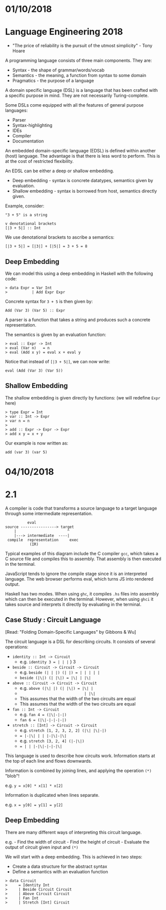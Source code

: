 # 01/10/2018

# Language Engineering 2018

- "The price of reliability is the pursuit of the utmost simplicity" - Tony
  Hoare

A programming language consists of three main components. They are:

- Syntax - the shape of grammar/words/vocab
- Semantics - the meaning, a function from syntax to some domain
- Pragmatics - the purpose of a language

A domain specific language (DSL) is a language that has been crafted with a
specific purpose in mind. They are not necessarily Turing-complete.

Some DSLs come equipped with all the features of general purpose languages:

- Parser
- Syntax-highlighting
- IDEs
- Compiler
- Documentation

An embedded domain-specific language (EDSL) is defined within another (host)
language. The advantage is that there is less word to perform. This is at the
cost of restricted flexibility.

An EDSL can be either a deep or shallow embedding.

- Deep embedding - syntax is concrete datatypes, semantics given by evaluation.
- Shallow embedding - syntax is borrowed from host, semantics directly given.

Example, consider:

```
"3 + 5" is a string

v denotational brackets
[|3 + 5|] :: Int
```

We use denotational brackets to ascribe a semantics:

```
[|3 + 5|] = [|3|] + [|5|] = 3 + 5 = 8
```

## Deep Embedding

We can model this using a deep embedding in Haskell with the following code:

```
> data Expr = Var Int
>           | Add Expr Expr
```

Concrete syntax for `3 + 5` is then given by:

```
Add (Var 3) (Var 5) :: Expr
```

A parser is a function that takes a string and produces such a concrete
representation.

The semantics is given by an evaluation function:

```
> eval :: Expr -> Int
> eval (Var n)   = n
> eval (Add x y) = eval x + eval y
```

Notice that instead of `[|3 + 5|]`, we can now write:

```
eval (Add (Var 3) (Var 5))
```

## Shallow Embedding

The shallow embedding is given directly by functions: (we will redefine `Expr`
here)

```
> type Expr = Int
> var :: Int -> Expr
> var n = n
>
> add :: Expr -> Expr -> Expr
> add x y = x + y
```

Our example is now written as:

```
add (var 3) (var 5)
```

# 04/10/2018

# 2.1

A compiler is code that transforms a source language to a target language
through some intermediate representation.

```
          eval
source ----------------> target
    |                       ^
    |---> intermediate  ----|
 compile  representation     exec
           (IR)
```

Typical examples of this diagram include the C compiler `gcc`, which takes a C
source file and compiles this to assembly. That assembly is then executed in the
terminal.

JavaScript tends to ignore the compile stage since it is an interpreted
language. The web browser performs eval, which turns JS into rendered output.

Haskell has two modes. When using `ghc`, it compiles `.hs` files into assembly
which can then be executed in the terminal. However, when using `ghci` it takes
source and interprets it directly by evaluating in the terminal.

## Case Study : Circuit Language

[Read: "Folding Domain-Specific Languages" by Gibbons & Wu]

The circuit language is a DSL for describing circuits. It consists of several
operations:

- `identity :: Int -> Circuit`
    - e.g. `identity 3 = | | |` } 3
- `beside :: Circuit -> Circuit -> Circuit`
    - e.g. `beside (| | |) (| |) = | | | | |`
    - `beside (|\|) (| |\|) = |\| | |\|`
- `above :: Circuit -> Circuit -> Circuit`
    - e.g. `above (|\| |) (| |\|) = |\| |`
    - `                             | |\|`
    - This assumes that the width of the two circuits are equal
    - This assumes that the width of the two circuits are equal
- `fan :: Int -> Circuit`
    - e.g. `fan 4 = (|\|-|-|)`
    - `fan 6 = (|\|-|-|-|-|)`
- `stretch :: [Int] -> Circuit -> Circuit`
    - e.g. `stretch [1, 2, 3, 2, 2] (|\| |\|-|)`
    - `= |-|\| | | |-|\|-|\|`
    - e.g. `stretch [3, 2, 4] (|-|\|)`
    - `= | | |-|\|-|-|-|\|`

This language is used to describe how circuits work. Information starts at the
top of each line and flows downwards.

Information is combined by joining lines, and applying the operation `(*)` "blob"!

e.g. `y = x[0] * x[1] * x[2]`

Information is duplicated when lines separate.

e.g. `x = y[0] = y[1] = y[2]`

## Deep Embedding

There are many different ways of interpreting this circuit language.

e.g.
    - Find the width of circuit
    - Find the height of circuit
    - Evaluate the output of circuit given input and `(*)`

We will start with a deep embedding. This is achieved in two steps:

- Create a data structure for the abstract syntax
- Define a semantics with an evaluation function

```
> data Circuit
>     = Identity Int
>     | Beside Circuit Circuit
>     | Above Circuit Circuit
>     | Fan Int
>     | Stretch [Int] Circuit
```
